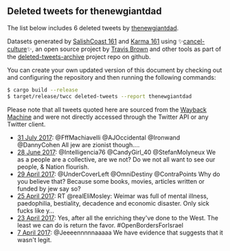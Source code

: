 ## Deleted tweets for thenewgiantdad

The list below includes 6 deleted tweets by
[thenewgiantdad](https://twitter.com/thenewgiantdad).



Datasets generated by [SalishCoast 161](https://twitter.com/SalishCoastA) and [Karma 161](https://twitter.com/KarmaOneSixOne)
using ✨[cancel-culture](https://github.com/travisbrown/cancel-culture)✨, an open source project by [Travis Brown](https://twitter.com/travisbrown) 
and other tools as part of the [deleted-tweets-archive](https://github.com/salcoast/deleted-tweets-archive/) project repo on github.

You can create your own updated version of this document by checking out and configuring the
repository and then running the following commands:

```bash
$ cargo build --release
$ target/release/twcc deleted-tweets --report thenewgiantdad
```

Please note that all tweets quoted here are sourced from the
[Wayback Machine](https://web.archive.org) and were not directly accessed through the Twitter API or
any Twitter client.

* [31 July 2017](https://web.archive.org/web/20170731183714/https://twitter.com/TheNewGiantDad/status/892091802618081280): @FffMachiavelli @AJOccidental @Ironwand @DannyCohen All jew are zionist though....
* [28 June 2017](https://web.archive.org/web/20170628111032/https://twitter.com/TheNewGiantDad/status/880020587309129728): @Intelligencia76 @CandyGirl_40 @StefanMolyneux We as a people are a collective, are we not? Do we not all want to see our people, &amp; Nation flourish.
* [29 April 2017](https://web.archive.org/web/20170429064933/https://twitter.com/TheNewGiantDad/status/858211636745834496): @UnderCoverLeft @OmniDestiny @ContraPoints Why do you believe that? Because some books, movies, articles written or funded by jew say so?
* [25 April 2017](https://web.archive.org/web/20170425103703/https://twitter.com/TheNewGiantDad/status/856819337533030400): RT @realEliMosley: Weimar was full of mental illness, paedophilia, bestiality, decadence and economic disaster. Only sick fucks like y… 
* [23 April 2017](https://web.archive.org/web/20170503064918/https://twitter.com/thenewgiantdad/status/856032667279740929?lang=en-gb): Yes, after all the enriching they've done to the West. The least we can do is return the favor.  #OpenBordersForIsrael
* [ 7 April 2017](https://web.archive.org/web/20170407051305/https://twitter.com/TheNewGiantDad/status/850214827083522048): @Jeeeennnnnaaaaa We have evidence that suggests that it wasn't legit.
